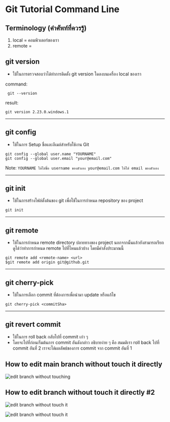 # Git Tutorial Command Line

## Terminology (คำศัพท์ที่ควรรู้)

1. local = คอมพิวเตอร์ของเรา
2. remote = 

## git version
- ใช้ในการตรวจสอบว่าได้ทำการติดตั้ง git version ใดลงบนเครื่อง local ของเรา

command:
```git version
 git --version
```
result: 
```
git version 2.23.0.windows.1
```
---

## git config
- ใช้ในการ Setup ชื่อและอีเมล์สำหรับใช้งาน Git
```git config
git config --global user.name "YOURNAME"
git config --global user.email "your@email.com"
```
Note: ```YOURNAME ให้ใส่ชื่อ username ของตัวเอง your@email.com ให้ใส่ email ของตัวเอง```

---

## git init
- ใช้ในการสร้างไฟล์ตั้งต้นของ git เพื่อใช้ในการกำหนด repository ของ project
```git init
git init
```

---

## git remote 
- ใช้ในการกำหนด remote directory ปลายทางของ project นอกจากนั้นแล้วยังสามารถเรียกดูได้ว่าทำการกำหนด remote ไปที่ไหนแล้วบ้าง โดยมีคำสั่งประมาณนี้
```git remote add
git remote add <remote-name> <url>
$git remote add origin git@github.git
```

---

## git cherry-pick
- ใช้ในการเลือก commit ที่ต้องการเพื่อนำมา update หรือแก้ไข
```git cherry-pick 
git cherry-pick <commitSha> 
```

---

## git revert commit 
- ใช้ในการ roll back กลับไปที่ commit เก่า ๆ
- โดยจะไปที่ก่อนเริ่มต้นการ commit อันดังกล่าว อธิบายง่าย ๆ คือ สมมติเรา roll back ไปที่ commit อันที่ 2 เราจะได้ผลลัพธ์ของการ commit จาก commit อันที่ 1 
## How to edit main branch without touch it directly
![edit branch without touching](https://github.com/dusitsiri/git_tutorial_command_line/blob/master/Edit_branch_without_touch_directly/merge.png)


## How to edit branch without touch it directly #2
![edit branch without touch it](https://github.com/dusitsiri/git_tutorial_command_line/blob/master/Edit_branch_without_touch_directly/cherry_pick_1.png)

![edit branch without touch it](https://github.com/dusitsiri/git_tutorial_command_line/blob/master/Edit_branch_without_touch_directly/cherry_pick_2.png)

